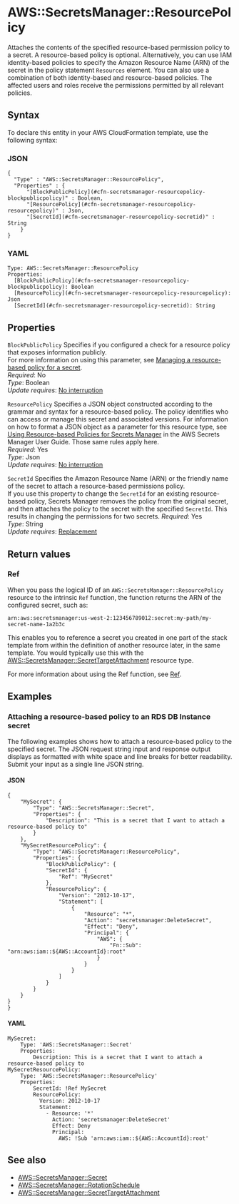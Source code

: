 # AWS::SecretsManager::ResourcePolicy<a name="aws-resource-secretsmanager-resourcepolicy"></a>

Attaches the contents of the specified resource\-based permission policy to a secret\. A resource\-based policy is optional\. Alternatively, you can use IAM identity\-based policies to specify the Amazon Resource Name \(ARN\) of the secret in the policy statement `Resources` element\. You can also use a combination of both identity\-based and resource\-based policies\. The affected users and roles receive the permissions permitted by all relevant policies\. 

## Syntax<a name="aws-resource-secretsmanager-resourcepolicy-syntax"></a>

To declare this entity in your AWS CloudFormation template, use the following syntax:

### JSON<a name="aws-resource-secretsmanager-resourcepolicy-syntax.json"></a>

```
{
  "Type" : "AWS::SecretsManager::ResourcePolicy",
  "Properties" : {
      "[BlockPublicPolicy](#cfn-secretsmanager-resourcepolicy-blockpublicpolicy)" : Boolean,
      "[ResourcePolicy](#cfn-secretsmanager-resourcepolicy-resourcepolicy)" : Json,
      "[SecretId](#cfn-secretsmanager-resourcepolicy-secretid)" : String
    }
}
```

### YAML<a name="aws-resource-secretsmanager-resourcepolicy-syntax.yaml"></a>

```
Type: AWS::SecretsManager::ResourcePolicy
Properties: 
  [BlockPublicPolicy](#cfn-secretsmanager-resourcepolicy-blockpublicpolicy): Boolean
  [ResourcePolicy](#cfn-secretsmanager-resourcepolicy-resourcepolicy): Json
  [SecretId](#cfn-secretsmanager-resourcepolicy-secretid): String
```

## Properties<a name="aws-resource-secretsmanager-resourcepolicy-properties"></a>

`BlockPublicPolicy`  <a name="cfn-secretsmanager-resourcepolicy-blockpublicpolicy"></a>
Specifies if you configured a check for a resource policy that exposes information publicly\.  
For more information on using this parameter, see [Managing a resource\-based policy for a secret](https://docs.aws.amazon.com/secretsmanager/latest/userguide/manage_secret-policy.html)\.  
*Required*: No  
*Type*: Boolean  
*Update requires*: [No interruption](https://docs.aws.amazon.com/AWSCloudFormation/latest/UserGuide/using-cfn-updating-stacks-update-behaviors.html#update-no-interrupt)

`ResourcePolicy`  <a name="cfn-secretsmanager-resourcepolicy-resourcepolicy"></a>
Specifies a JSON object constructed according to the grammar and syntax for a resource\-based policy\. The policy identifies who can access or manage this secret and associated versions\. For information on how to format a JSON object as a parameter for this resource type, see [Using Resource\-based Policies for Secrets Manager](https://docs.aws.amazon.com/secretsmanager/latest/userguide/auth-and-access_resource-based-policies.html) in the AWS Secrets Manager User Guide\. Those same rules apply here\.   
*Required*: Yes  
*Type*: Json  
*Update requires*: [No interruption](https://docs.aws.amazon.com/AWSCloudFormation/latest/UserGuide/using-cfn-updating-stacks-update-behaviors.html#update-no-interrupt)

`SecretId`  <a name="cfn-secretsmanager-resourcepolicy-secretid"></a>
Specifies the Amazon Resource Name \(ARN\) or the friendly name of the secret to attach a resource\-based permissions policy\.   
If you use this property to change the `SecretId` for an existing resource\-based policy, Secrets Manager removes the policy from the original secret, and then attaches the policy to the secret with the specified `SecretId`\. This results in changing the permissions for two secrets\.
*Required*: Yes  
*Type*: String  
*Update requires*: [Replacement](https://docs.aws.amazon.com/AWSCloudFormation/latest/UserGuide/using-cfn-updating-stacks-update-behaviors.html#update-replacement)

## Return values<a name="aws-resource-secretsmanager-resourcepolicy-return-values"></a>

### Ref<a name="aws-resource-secretsmanager-resourcepolicy-return-values-ref"></a>

When you pass the logical ID of an `AWS::SecretsManager::ResourcePolicy` resource to the intrinsic `Ref` function, the function returns the ARN of the configured secret, such as:

`arn:aws:secretsmanager:us-west-2:123456789012:secret:my-path/my-secret-name-1a2b3c`

This enables you to reference a secret you created in one part of the stack template from within the definition of another resource later, in the same template\. You would typically use this with the [AWS::SecretsManager::SecretTargetAttachment](https://docs.aws.amazon.com/AWSCloudFormation/latest/UserGuide/aws-resource-secretsmanager-secrettargetattachment.html) resource type\.

For more information about using the Ref function, see [Ref](url-doc-domain/AWSCloudFormation/latest/UserGuide/intrinsic-function-reference-ref.html)\.

## Examples<a name="aws-resource-secretsmanager-resourcepolicy--examples"></a>

### Attaching a resource\-based policy to an RDS DB Instance secret<a name="aws-resource-secretsmanager-resourcepolicy--examples--Attaching_a_resource-based_policy_to_an_RDS_DB_Instance_secret_"></a>

The following examples shows how to attach a resource\-based policy to the specified secret\. The JSON request string input and response output displays as formatted with white space and line breaks for better readability\. Submit your input as a single line JSON string\.

#### JSON<a name="aws-resource-secretsmanager-resourcepolicy--examples--Attaching_a_resource-based_policy_to_an_RDS_DB_Instance_secret_--json"></a>

```
{
    "MySecret": {
        "Type": "AWS::SecretsManager::Secret",
        "Properties": {
            "Description": "This is a secret that I want to attach a resource-based policy to"
        }
    },
    "MySecretResourcePolicy": {
        "Type": "AWS::SecretsManager::ResourcePolicy",
        "Properties": {
            "BlockPublicPolicy": {
            "SecretId": {
                "Ref": "MySecret"
            },
            "ResourcePolicy": {
                "Version": "2012-10-17",
                "Statement": [
                    {
                        "Resource": "*",
                        "Action": "secretsmanager:DeleteSecret",
                        "Effect": "Deny",
                        "Principal": {
                            "AWS": {
                                "Fn::Sub": "arn:aws:iam::${AWS::AccountId}:root"
                            }
                        }
                    }
                ]
            }
        }
    }
}
}
```

#### YAML<a name="aws-resource-secretsmanager-resourcepolicy--examples--Attaching_a_resource-based_policy_to_an_RDS_DB_Instance_secret_--yaml"></a>

```
MySecret:
    Type: 'AWS::SecretsManager::Secret'
    Properties:
        Description: This is a secret that I want to attach a resource-based policy to
MySecretResourcePolicy:
    Type: 'AWS::SecretsManager::ResourcePolicy'
    Properties:
        SecretId: !Ref MySecret
        ResourcePolicy:
          Version: 2012-10-17
          Statement:
            - Resource: '*'
              Action: 'secretsmanager:DeleteSecret'
              Effect: Deny
              Principal:
                AWS: !Sub 'arn:aws:iam::${AWS::AccountId}:root'
```

## See also<a name="aws-resource-secretsmanager-resourcepolicy--seealso"></a>
+  [AWS::SecretsManager::Secret](https://docs.aws.amazon.com/AWSCloudFormation/latest/UserGuide/aws-resource-secretsmanager-secret.html)
+  [AWS::SecretsManager::RotationSchedule](https://docs.aws.amazon.com/AWSCloudFormation/latest/UserGuide/aws-resource-secretsmanager-rotationschedule.html)
+  [AWS::SecretsManager::SecretTargetAttachment](https://docs.aws.amazon.com/AWSCloudFormation/latest/UserGuide/aws-resource-secretsmanager-secrettargetattachment.html)